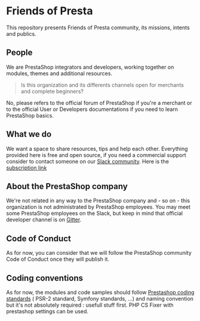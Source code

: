 # Friends of Presta

This repository presents Friends of Presta community, its missions, intents and publics.

## People

We are PrestaShop integrators and developers, working together on modules, themes and additional resources.

> Is this organization and its differents channels open for merchants and complete beginners?

No, please refers to the official forum of PrestaShop if you're a merchant or to the official User or Developers documentations if you need to learn PrestaShop basics.

## What we do

We want a space to share resources, tips and help each other.
Everything provided here is free and open source, if you need a commercial support consider to contact someone on our [Slack community](http://friends-of-presta.slack.com).
Here is the [subscription link](https://join.slack.com/t/friends-of-presta/shared_invite/enQtNzQ5ODMyODY2MDgxLTA2MmE0MjQ5NTA3NjdmZWE5NzAyZDI2N2YzZTY1OGQwZDZhYmQyOTU0NGZhYmFmYmJkMGQxNzU2NzUzZjM2ZmM)

## About the PrestaShop company

We're not related in any way to the PrestaShop company and - so on - this organization is not administrated by PrestaShop employees.
You may meet some PrestaShop employees on the Slack, but keep in mind that official developer channel is on [Gitter](https://gitter.im/PrestaShop/General).

## Code of Conduct

As for now, you can consider that we will follow the PrestaShop community Code of Conduct once they will publish it. 

## Coding conventions

As for now, the modules and code samples should follow [Prestashop coding standards](https://devdocs.prestashop.com/1.7/development/coding-standards/) ( PSR-2 standard, Symfony standards, ...) and naming convention but it's not absolutely required : usefull stuff first.
PHP CS Fixer with prestashop settings can be used.
